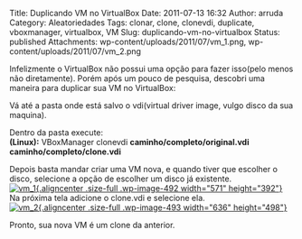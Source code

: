 Title: Duplicando VM no VirtualBox
Date: 2011-07-13 16:32
Author: arruda
Category: Aleatoriedades
Tags: clonar, clone, clonevdi, duplicate, vboxmanager, virtualbox, VM
Slug: duplicando-vm-no-virtualbox
Status: published
Attachments: wp-content/uploads/2011/07/vm_1.png, wp-content/uploads/2011/07/vm_2.png

Infelizmente o VirtualBox não possui uma opção para fazer isso(pelo menos não diretamente). Porém após um pouco de pesquisa, descobri uma maneira para duplicar sua VM no VirtualBox:

Vá até a pasta onde está salvo o vdi(virtual driver image, vulgo disco da sua maquina).

Dentro da pasta execute:  
**(Linux):** VBoxManager clonevdi **caminho/completo/original.vdi** **caminho/completo/clone.vdi**

Depois basta mandar criar uma VM nova, e quando tiver que escolher o disco, selecione a opção de escolher um disco já existente.  
[![]({static}wp-content/uploads/2011/07/vm_1.png "vm_1"){.aligncenter .size-full .wp-image-492 width="571" height="392"}]({static}wp-content/uploads/2011/07/vm_1.png)  
Na próxima tela adicione o clone.vdi e selecione ela.  
[![]({static}wp-content/uploads/2011/07/vm_2.png "vm_2"){.aligncenter .size-full .wp-image-493 width="636" height="498"}]({static}wp-content/uploads/2011/07/vm_2.png)

Pronto, sua nova VM é um clone da anterior.
